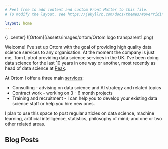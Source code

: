 ```yaml
---
# Feel free to add content and custom Front Matter to this file.
# To modify the layout, see https://jekyllrb.com/docs/themes/#overriding-theme-defaults

layout: home
---
```

{: .center}
![Ortom](/assets/images/ortom/Ortom logo transparent1.png)

Welcome! I've set up Ortom with the goal of providing high quality data science services to any organisation. At the moment the company is just me, Tom Liptrot providing data science services in the UK. I've been doing data science for the last 10 years in one way or another, most recently as head of data science at [Peak](https://www.peak.ai).

At Ortom I offer a three main [services](/services):

- Consulting - advising on data science and AI strategy and related topics
- Contract work - working on 3 - 6 month projects
- Training and recruitment - I can help you to develop your existing data science staff or help you hire new ones.

I plan to use this space to post regular articles on data science, machine learning, artificial intelligence, statistics, philosophy of  mind; and one or two other related areas.

## Blog Posts
